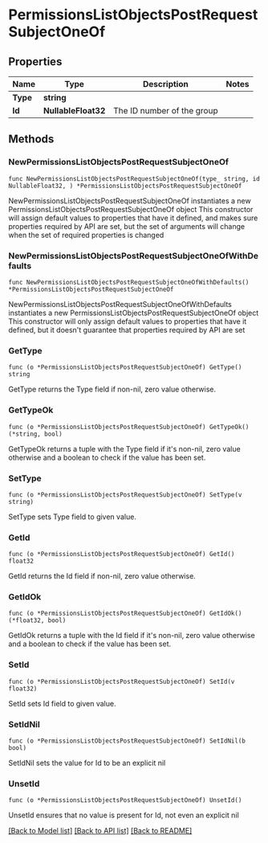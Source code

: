 # PermissionsListObjectsPostRequestSubjectOneOf

## Properties

Name | Type | Description | Notes
------------ | ------------- | ------------- | -------------
**Type** | **string** |  | 
**Id** | **NullableFloat32** | The ID number of the group | 

## Methods

### NewPermissionsListObjectsPostRequestSubjectOneOf

`func NewPermissionsListObjectsPostRequestSubjectOneOf(type_ string, id NullableFloat32, ) *PermissionsListObjectsPostRequestSubjectOneOf`

NewPermissionsListObjectsPostRequestSubjectOneOf instantiates a new PermissionsListObjectsPostRequestSubjectOneOf object
This constructor will assign default values to properties that have it defined,
and makes sure properties required by API are set, but the set of arguments
will change when the set of required properties is changed

### NewPermissionsListObjectsPostRequestSubjectOneOfWithDefaults

`func NewPermissionsListObjectsPostRequestSubjectOneOfWithDefaults() *PermissionsListObjectsPostRequestSubjectOneOf`

NewPermissionsListObjectsPostRequestSubjectOneOfWithDefaults instantiates a new PermissionsListObjectsPostRequestSubjectOneOf object
This constructor will only assign default values to properties that have it defined,
but it doesn't guarantee that properties required by API are set

### GetType

`func (o *PermissionsListObjectsPostRequestSubjectOneOf) GetType() string`

GetType returns the Type field if non-nil, zero value otherwise.

### GetTypeOk

`func (o *PermissionsListObjectsPostRequestSubjectOneOf) GetTypeOk() (*string, bool)`

GetTypeOk returns a tuple with the Type field if it's non-nil, zero value otherwise
and a boolean to check if the value has been set.

### SetType

`func (o *PermissionsListObjectsPostRequestSubjectOneOf) SetType(v string)`

SetType sets Type field to given value.


### GetId

`func (o *PermissionsListObjectsPostRequestSubjectOneOf) GetId() float32`

GetId returns the Id field if non-nil, zero value otherwise.

### GetIdOk

`func (o *PermissionsListObjectsPostRequestSubjectOneOf) GetIdOk() (*float32, bool)`

GetIdOk returns a tuple with the Id field if it's non-nil, zero value otherwise
and a boolean to check if the value has been set.

### SetId

`func (o *PermissionsListObjectsPostRequestSubjectOneOf) SetId(v float32)`

SetId sets Id field to given value.


### SetIdNil

`func (o *PermissionsListObjectsPostRequestSubjectOneOf) SetIdNil(b bool)`

 SetIdNil sets the value for Id to be an explicit nil

### UnsetId
`func (o *PermissionsListObjectsPostRequestSubjectOneOf) UnsetId()`

UnsetId ensures that no value is present for Id, not even an explicit nil

[[Back to Model list]](../README.md#documentation-for-models) [[Back to API list]](../README.md#documentation-for-api-endpoints) [[Back to README]](../README.md)


